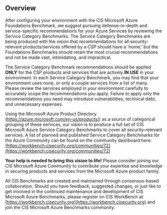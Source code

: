 ## Overview

After configuring your environment with the CIS Microsoft Azure Foundations Benchmark, we suggest pursuing defense-in-depth and service-specific recommendations for your Azure Services by reviewing the Service Category Benchmarks. The Service Category Benchmarks are being produced with the vision that recommendations for all security-relevant products/services offered by a CSP should have a 'home,' but the Foundations Benchmarks should retain the most crucial recommendations and not be made vast, intimidating, and impractical.

The Service Category Benchmark recommendations should be applied **ONLY** for the CSP products and services that are actively **IN USE** in your environment. In each Service Category Benchmark, you may find that your environment uses none, or only a couple services from a list of many. Please review the services employed in your environment carefully to accurately scope the recommendations you apply. Failure to apply only the recommendations you need may introduce vulnerabilities, technical debt, and unnecessary expenses.

Using the Microsoft Azure Product Directory (https://azure.microsoft.com/en-us/products/) as a source of categorical grouping of these services, our vision is to produce a full set of CIS Microsoft Azure Service Category Benchmarks to cover all security-relevant services. A list of planned and published Service Category Benchmarks for the Azure Community can be found on the community dashboard here: [https://workbench.cisecurity.org/communities/72](https://workbench.cisecurity.org/communities/72)

**Your help is needed to bring this vision to life!** Please consider joining our CIS Microsoft Azure Community to contribute your expertise and knowledge in securing products and services from the Microsoft Azure product family.

All CIS Benchmarks are created and maintained through consensus-based collaboration. Should you have feedback, suggested changes, or just like to get involved in the continued maintenance and development of CIS Microsoft Azure Benchmarks, please register on CIS WorkBench at [https://workbench.cisecurity.org](https://workbench.cisecurity.org) and join the CIS Microsoft Azure Benchmarks community.
